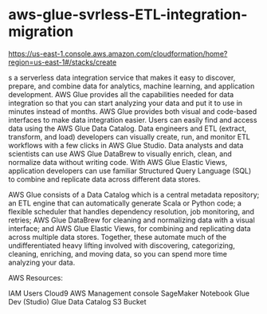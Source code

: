# aws-glue-svrless-ETL-integration-migration


https://us-east-1.console.aws.amazon.com/cloudformation/home?region=us-east-1#/stacks/create

s a serverless data integration service that makes it easy to discover,
prepare, and combine data for analytics, machine learning, and
application development. AWS Glue provides all the capabilities needed
for data integration so that you can start analyzing your data and put
it to use in minutes instead of months. AWS Glue provides both visual
and code-based interfaces to make data integration easier. Users can
easily find and access data using the AWS Glue Data Catalog. Data
engineers and ETL (extract, transform, and load) developers can visually
create, run, and monitor ETL workflows with a few clicks in AWS Glue
Studio. Data analysts and data scientists can use AWS Glue DataBrew to
visually enrich, clean, and normalize data without writing code. With
AWS Glue Elastic Views, application developers can use familiar
Structured Query Language (SQL) to combine and replicate data across
different data stores.

AWS Glue consists of a Data Catalog which is a central metadata
repository; an ETL engine that can automatically generate Scala or
Python code; a flexible scheduler that handles dependency resolution,
job monitoring, and retries; AWS Glue DataBrew for cleaning and
normalizing data with a visual interface; and AWS Glue Elastic Views,
for combining and replicating data across multiple data stores.
Together, these automate much of the undifferentiated heavy lifting
involved with discovering, categorizing, cleaning, enriching, and moving
data, so you can spend more time analyzing your data.  

AWS Resources:

IAM Users
	Cloud9
	AWS Management console
	SageMaker Notebook
	Glue Dev (Studio)
	Glue Data Catalog
	S3 Bucket
	
	
